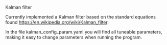 
Kalman filter 

Currently implemented a Kalman filter based on the standard equations found https://en.wikipedia.org/wiki/Kalman_filter. 

In the file kalman_config_param.yaml you will find all tuneable parameters, making it easy to change parameters when running the program. 
